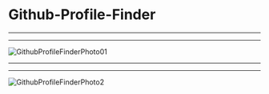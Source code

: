 # Github-Profile-Finder

-------------
-------------

![GithubProfileFinderPhoto01](https://user-images.githubusercontent.com/72153125/123539524-e1245480-d742-11eb-9b25-3c284a7f1b37.png)

-------------
-------------
![GithubProfileFinderPhoto2](https://user-images.githubusercontent.com/72153125/123539485-b20de300-d742-11eb-81b8-faf5de38ba54.png)
